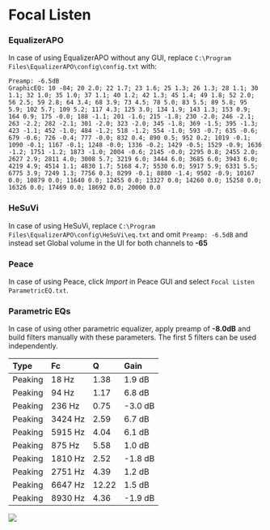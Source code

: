 # Focal Listen

### EqualizerAPO
In case of using EqualizerAPO without any GUI, replace `C:\Program Files\EqualizerAPO\config\config.txt`
with:
```
Preamp: -6.5dB
GraphicEQ: 10 -84; 20 2.0; 22 1.7; 23 1.6; 25 1.3; 26 1.3; 28 1.1; 30 1.1; 32 1.0; 35 1.0; 37 1.1; 40 1.2; 42 1.3; 45 1.4; 49 1.8; 52 2.0; 56 2.5; 59 2.8; 64 3.4; 68 3.9; 73 4.5; 78 5.0; 83 5.5; 89 5.8; 95 5.9; 102 5.7; 109 5.2; 117 4.3; 125 3.0; 134 1.9; 143 1.3; 153 0.9; 164 0.9; 175 -0.0; 188 -1.1; 201 -1.6; 215 -1.8; 230 -2.0; 246 -2.1; 263 -2.2; 282 -2.1; 301 -2.0; 323 -2.0; 345 -1.8; 369 -1.5; 395 -1.3; 423 -1.1; 452 -1.0; 484 -1.2; 518 -1.2; 554 -1.0; 593 -0.7; 635 -0.6; 679 -0.6; 726 -0.4; 777 -0.0; 832 0.4; 890 0.5; 952 0.2; 1019 -0.1; 1090 -0.1; 1167 -0.1; 1248 -0.0; 1336 -0.2; 1429 -0.5; 1529 -0.9; 1636 -1.2; 1751 -1.2; 1873 -1.0; 2004 -0.6; 2145 -0.0; 2295 0.8; 2455 2.0; 2627 2.9; 2811 4.0; 3008 5.7; 3219 6.0; 3444 6.0; 3685 6.0; 3943 6.0; 4219 4.9; 4514 1.1; 4830 1.7; 5168 4.7; 5530 6.0; 5917 5.9; 6331 5.5; 6775 3.9; 7249 1.3; 7756 0.3; 8299 -0.1; 8880 -1.4; 9502 -0.9; 10167 0.0; 10879 0.0; 11640 0.0; 12455 0.0; 13327 0.0; 14260 0.0; 15258 0.0; 16326 0.0; 17469 0.0; 18692 0.0; 20000 0.0
```

### HeSuVi
In case of using HeSuVi, replace `C:\Program Files\EqualizerAPO\config\HeSuVi\eq.txt` and omit `Preamp:
-6.5dB` and instead set Global volume in the UI for both channels to **-65**

### Peace
In case of using Peace, click *Import* in Peace GUI and select `Focal Listen ParametricEQ.txt`.

### Parametric EQs
In case of using other parametric equalizer, apply preamp of **-8.0dB** and build filters manually with
these parameters. The first 5 filters can be used independently.

| Type    | Fc      |     Q | Gain    |
|:--------|:--------|:------|:--------|
| Peaking | 18 Hz   |  1.38 | 1.9 dB  |
| Peaking | 94 Hz   |  1.17 | 6.8 dB  |
| Peaking | 236 Hz  |  0.75 | -3.0 dB |
| Peaking | 3424 Hz |  2.59 | 6.7 dB  |
| Peaking | 5915 Hz |  4.04 | 6.1 dB  |
| Peaking | 875 Hz  |  5.58 | 1.0 dB  |
| Peaking | 1810 Hz |  2.52 | -1.8 dB |
| Peaking | 2751 Hz |  4.39 | 1.2 dB  |
| Peaking | 6647 Hz | 12.22 | 1.5 dB  |
| Peaking | 8930 Hz |  4.36 | -1.9 dB |

![](https://raw.githubusercontent.com/jaakkopasanen/AutoEq/master/results/innerfidelity/sbaf-serious/Focal%20Listen/Focal%20Listen.png)